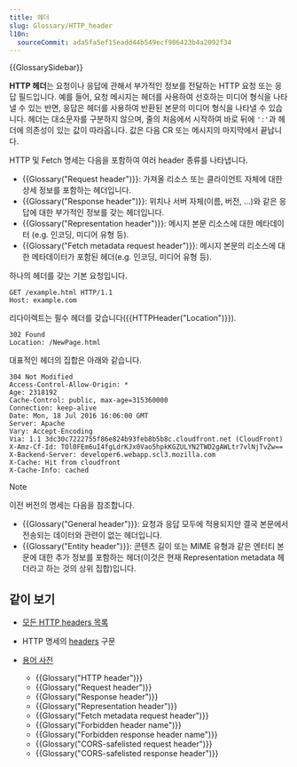 ```yaml
---
title: 헤더
slug: Glossary/HTTP_header
l10n:
  sourceCommit: ada5fa5ef15eadd44b549ecf906423b4a2092f34
---
```


{{GlossarySidebar}}

**HTTP 헤더**는 요청이나 응답에 관해서 부가적인 정보를 전달하는 HTTP 요청 또는 응답 필드입니다. 예를 들어, 요청 메시지는 헤더를 사용하여 선호하는 미디어 형식을 나타낼 수 있는 반면, 응답은 헤더를 사용하여 반환된 본문의 미디어 형식을 나타낼 수 있습니다. 헤더는 대소문자를 구분하지 않으며, 줄의 처음에서 시작하여 바로 뒤에 `':'`과 헤더에 의존성이 있는 값이 따라옵니다. 값은 다음 CR 또는 메시지의 마지막에서 끝납니다.

HTTP 및 Fetch 명세는 다음을 포함하여 여러 header 종류를 나타냅니다.

- {{Glossary("Request header")}}: 가져올 리소스 또는 클라이언트 자체에 대한 상세 정보를 포함하는 헤더입니다.
- {{Glossary("Response header")}}: 위치나 서버 자체(이름, 버전, ...)와 같은 응답에 대한 부가적인 정보를 갖는 헤더입니다.
- {{Glossary("Representation header")}}: 메시지 본문 리소스에 대한 메타데이터 (e.g. 인코딩, 미디어 유형 등).
- {{Glossary("Fetch metadata request header")}}: 메시지 본문의 리소스에 대한 메타데이터가 포함된 헤더(e.g. 인코딩, 미디어 유형 등).

하나의 헤더를 갖는 기본 요청입니다.

```http
GET /example.html HTTP/1.1
Host: example.com
```

리다이렉트는 필수 헤더를 갖습니다({{HTTPHeader("Location")}}).

```http
302 Found
Location: /NewPage.html
```

대표적인 헤더의 집합은 아래와 같습니다.

```http
304 Not Modified
Access-Control-Allow-Origin: *
Age: 2318192
Cache-Control: public, max-age=315360000
Connection: keep-alive
Date: Mon, 18 Jul 2016 16:06:00 GMT
Server: Apache
Vary: Accept-Encoding
Via: 1.1 3dc30c7222755f86e824b93feb8b5b8c.cloudfront.net (CloudFront)
X-Amz-Cf-Id: TOl0FEm6uI4fgLdrKJx0Vao5hpkKGZULYN2TWD2gAWLtr7vlNjTvZw==
X-Backend-Server: developer6.webapp.scl3.mozilla.com
X-Cache: Hit from cloudfront
X-Cache-Info: cached
```

> [!NOTE]
> 이전 버전의 명세는 다음을 참조합니다.
>
> - {{Glossary("General header")}}: 요청과 응답 모두에 적용되지만 결국 본문에서 전송되는 데이터와 관련이 없는 헤더입니다.
> - {{Glossary("Entity header")}}: 콘텐츠 길이 또는 MIME 유형과 같은 엔터티 본문에 대한 추가 정보를 포함하는 헤더(이것은 현재 Representation metadata 헤더라고 하는 것의 상위 집합)입니다.

## 같이 보기

- [모든 HTTP headers 목록](/ko/docs/Web/HTTP/Reference/Headers)
- HTTP 명세의 [headers](https://tools.ietf.org/html/rfc7230#section-3.2) 구문
- [용어 사전](/ko/docs/Glossary)

  - {{Glossary("HTTP header")}}
  - {{Glossary("Request header")}}
  - {{Glossary("Response header")}}
  - {{Glossary("Representation header")}}
  - {{Glossary("Fetch metadata request header")}}
  - {{Glossary("Forbidden header name")}}
  - {{Glossary("Forbidden response header name")}}
  - {{Glossary("CORS-safelisted request header")}}
  - {{Glossary("CORS-safelisted response header")}}
